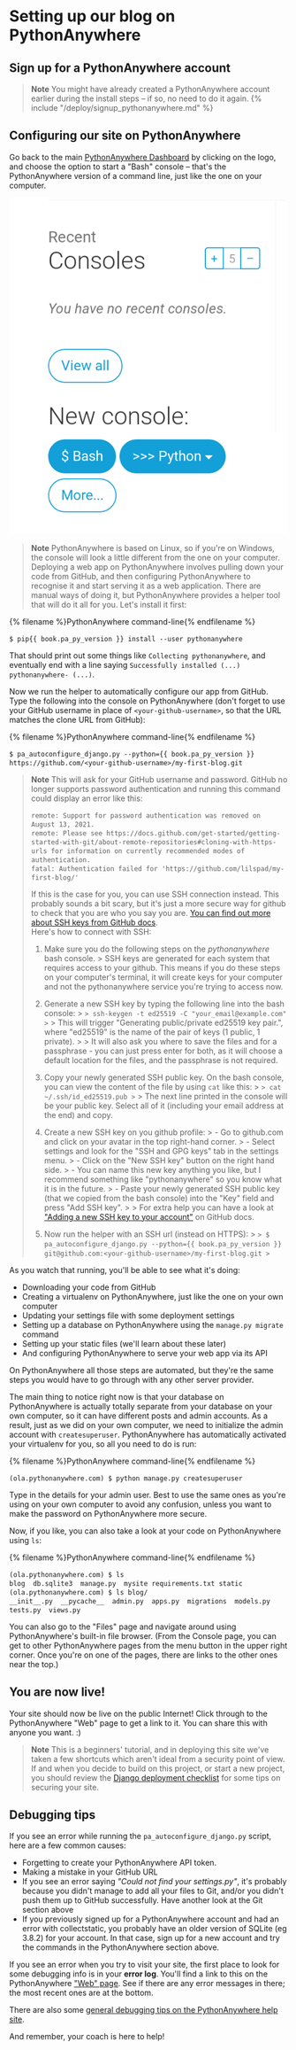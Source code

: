 # Setting up our blog on PythonAnywhere

## Sign up for a PythonAnywhere account

> **Note** You might have already created a PythonAnywhere account earlier during the install steps – if so, no need to do it again.
{% include "/deploy/signup_pythonanywhere.md" %}


## Configuring our site on PythonAnywhere

Go back to the main [PythonAnywhere Dashboard](https://www.pythonanywhere.com/) by clicking on the logo, and choose the option to start a "Bash" console – that's the PythonAnywhere version of a command line, just like the one on your computer.

![The 'New Console' section on the PythonAnywhere web interface, with a button for 'bash'](images/pythonanywhere_bash_console.png)

> **Note** PythonAnywhere is based on Linux, so if you're on Windows, the console will look a little different from the one on your computer.
Deploying a web app on PythonAnywhere involves pulling down your code from GitHub, and then configuring PythonAnywhere to recognise it and start serving it as a web application.  There are manual ways of doing it, but PythonAnywhere provides a helper tool that will do it all for you. Let's install it first:

{% filename %}PythonAnywhere command-line{% endfilename %}
```
$ pip{{ book.pa_py_version }} install --user pythonanywhere
```

That should print out some things like `Collecting pythonanywhere`, and eventually end with a line saying `Successfully installed (...) pythonanywhere- (...)`.

Now we run the helper to automatically configure our app from GitHub. Type the following into the console on PythonAnywhere (don't forget to use your GitHub username in place of `<your-github-username>`, so that the URL matches the clone URL from GitHub):

{% filename %}PythonAnywhere command-line{% endfilename %}
```
$ pa_autoconfigure_django.py --python={{ book.pa_py_version }} https://github.com/<your-github-username>/my-first-blog.git
```

> **Note** This will ask for your GitHub username and password. GitHub no longer supports password authentication and running this command could display an error like this: 
> ```
> remote: Support for password authentication was removed on August 13, 2021.
> remote: Please see https://docs.github.com/get-started/getting-started-with-git/about-remote-repositories#cloning-with-https-urls for information on currently recommended modes of authentication.
> fatal: Authentication failed for 'https://github.com/lilspad/my-first-blog/'
> ```
> If this is the case for you, you can use SSH connection instead. This probably sounds a bit scary, but it's just a more secure way for github to check that you are who you say you are. [You can find out more about SSH keys from GitHub docs](https://docs.github.com/en/authentication/connecting-to-github-with-ssh/about-ssh).  
> Here's how to connect with SSH:
> 1. Make sure you do the following steps on the *pythonanywhere* bash console. 
    > SSH keys are generated for each system that requires access to your github. This means if you do these steps on your computer's terminal, it will create keys for your computer and not the pythonanywhere service you're trying to access now. 
>
> 2. Generate a new SSH key by typing the following line into the bash console:
    > ```
    > ssh-keygen -t ed25519 -C "your_email@example.com"
    > ```
    > This will trigger "Generating public/private ed25519 key pair.", where "ed25519" is the name of the pair of keys (1 public, 1 private). 
    > 
    > It will also ask you where to save the files and for a passphrase - you can just press enter for both, as it will choose a default location for the files, and the passphrase is not required.
>
> 3. Copy your newly generated SSH public key. On the bash console, you can view the content of the file by using `cat` like this:
    > ```
    > cat ~/.ssh/id_ed25519.pub
    > ```
    > The next line printed in the console will be your public key. Select all of it (including your email address at the end) and copy.
>
> 4. Create a new SSH key on you github profile:
    > - Go to github.com and click on your avatar in the top right-hand corner.
    > - Select settings and look for the "SSH and GPG keys" tab in the settings menu.
    > - Click on the "New SSH key" button on the right hand side.
    > - You can name this new key anything you like, but  I recommend something like "pythonanywhere" so you know what it is in the future.
    > - Paste your newly generated SSH public key (that we copied from the bash console) into the "Key" field and press "Add SSH key".
    >
    > For extra help you can have a look at ["Adding a new SSH key to your account"](https://docs.github.com/en/authentication/connecting-to-github-with-ssh/adding-a-new-ssh-key-to-your-github-account#adding-a-new-ssh-key-to-your-account) on GitHub docs.
>
> 5. Now run the helper with an SSH url (instead on HTTPS):
    > ```
    > $ pa_autoconfigure_django.py --python={{ book.pa_py_version }} git@github.com:<your-github-username>/my-first-blog.git
    > ```

As you watch that running, you'll be able to see what it's doing:

- Downloading your code from GitHub
- Creating a virtualenv on PythonAnywhere, just like the one on your own computer
- Updating your settings file with some deployment settings
- Setting up a database on PythonAnywhere using the `manage.py migrate` command
- Setting up your static files (we'll learn about these later)
- And configuring PythonAnywhere to serve your web app via its API

On PythonAnywhere all those steps are automated, but they're the same steps you would have to go through with any other server provider.

The main thing to notice right now is that your database on PythonAnywhere is actually totally separate from your database on your own computer, so it can have different posts and admin accounts. As a result, just as we did on your own computer, we need to initialize the admin account with `createsuperuser`. PythonAnywhere has automatically activated your virtualenv for you, so all you need to do is run:

{% filename %}PythonAnywhere command-line{% endfilename %}
```
(ola.pythonanywhere.com) $ python manage.py createsuperuser
```

Type in the details for your admin user.  Best to use the same ones as you're using on your own computer to avoid any confusion, unless you want to make the password on PythonAnywhere more secure.

Now, if you like, you can also take a look at your code on PythonAnywhere using `ls`:

{% filename %}PythonAnywhere command-line{% endfilename %}
```
(ola.pythonanywhere.com) $ ls
blog  db.sqlite3  manage.py  mysite requirements.txt static
(ola.pythonanywhere.com) $ ls blog/
__init__.py  __pycache__  admin.py  apps.py  migrations  models.py
tests.py  views.py
```

You can also go to the "Files" page and navigate around using PythonAnywhere's built-in file browser. (From the Console page, you can get to other PythonAnywhere pages from the menu button in the upper right corner. Once you're on one of the pages, there are links to the other ones near the top.)


## You are now live!

Your site should now be live on the public Internet!  Click through to the PythonAnywhere "Web" page to get a link to it. You can share this with anyone you want. :)


> **Note** This is a beginners' tutorial, and in deploying this site we've taken a few shortcuts which aren't ideal from a security point of view.  If and when you decide to build on this project, or start a new project, you should review the [Django deployment checklist](https://docs.djangoproject.com/en/3.2/howto/deployment/checklist/) for some tips on securing your site.

## Debugging tips


If you see an error while running the `pa_autoconfigure_django.py` script, here are a few common causes:

- Forgetting to create your PythonAnywhere API token.
- Making a mistake in your GitHub URL
- If you see an error saying *"Could not find your settings.py"*, it's probably because you didn't manage to add all your files to Git, and/or you didn't push them up to GitHub successfully.  Have another look at the Git section above
- If you previously signed up for a PythonAnywhere account and had an error with collectstatic, you probably have an older version of SQLite (eg 3.8.2) for your account. In that case, sign up for a new account and try the commands in the PythonAnywhere section above.


If you see an error when you try to visit your site, the first place to look for some debugging info is in your **error log**. You'll find a link to this on the PythonAnywhere ["Web" page](https://www.pythonanywhere.com/web_app_setup/). See if there are any error messages in there; the most recent ones are at the bottom.

There are also some [general debugging tips on the PythonAnywhere help site](http://help.pythonanywhere.com/pages/DebuggingImportError).

And remember, your coach is here to help!
